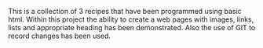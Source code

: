 This is a collection of 3 recipes that have been programmed using basic html. Within this project the ability to create a web pages with images, links, lists and appropriate heading has been demonstrated. Also the use of GIT to record changes has been used.